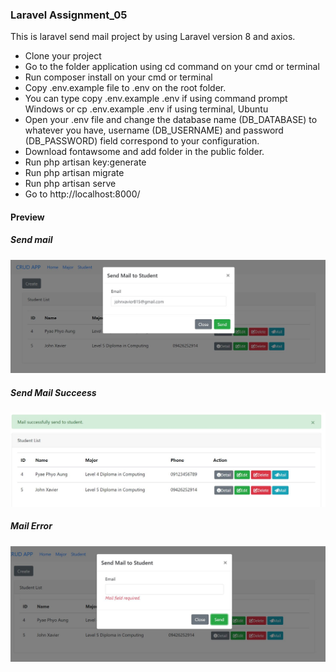 <h3>Laravel Assignment_05</h3>
<p>This is laravel send mail project by using Laravel version 8 and axios.</p>
<ul>
    <li>
        Clone your project
    </li>
    <li>
        Go to the folder application using cd command on your cmd or terminal
    </li>
    <li>
        Run composer install on your cmd or terminal
    </li>
    <li>
        Copy .env.example file to .env on the root folder.
    </li>
    <li>
        You can type copy .env.example .env if using command prompt Windows or cp .env.example .env if using terminal, Ubuntu
    </li>
    <li>
        Open your .env file and change the database name (DB_DATABASE) to whatever you have, username (DB_USERNAME) and password (DB_PASSWORD) field correspond to your configuration.
    </li>
     <li>
       Download fontawsome and add folder in the public folder.
    </li>
    <li>
        Run php artisan key:generate
    </li>
    <li>
        Run php artisan migrate
    </li>
    <li>
        Run php artisan serve
    </li>
    <li>
        Go to http://localhost:8000/
    </li>
</ul>

<h4>Preview</h4>
<h5>Send mail</h5>
<img src="public/img/img_mail_form.JPG" alt="preview">
<h5>Send Mail Succeess</h5>
<img src="public/img/img_mail_success.JPG" alt="preview">
<h5>Mail Error</h5>
<img src="public/img/img_mail_error.JPG" alt="preview">


